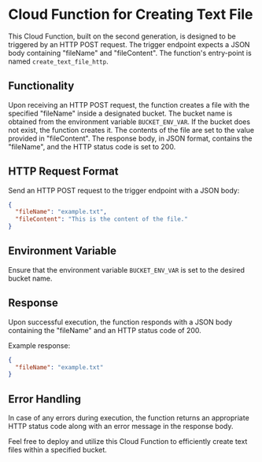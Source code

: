 # Cloud Function for Creating Text File

This Cloud Function, built on the second generation, is designed to be triggered by an HTTP POST request. The trigger endpoint expects a JSON body containing "fileName" and "fileContent". The function's entry-point is named `create_text_file_http`.

## Functionality

Upon receiving an HTTP POST request, the function creates a file with the specified "fileName" inside a designated bucket. The bucket name is obtained from the environment variable `BUCKET_ENV_VAR`. If the bucket does not exist, the function creates it. The contents of the file are set to the value provided in "fileContent". The response body, in JSON format, contains the "fileName", and the HTTP status code is set to 200.

## HTTP Request Format

Send an HTTP POST request to the trigger endpoint with a JSON body:

```json
{
  "fileName": "example.txt",
  "fileContent": "This is the content of the file."
}
```

## Environment Variable

Ensure that the environment variable `BUCKET_ENV_VAR` is set to the desired bucket name.

## Response

Upon successful execution, the function responds with a JSON body containing the "fileName" and an HTTP status code of 200.

Example response:

```json
{
  "fileName": "example.txt"
}
```

## Error Handling

In case of any errors during execution, the function returns an appropriate HTTP status code along with an error message in the response body.

Feel free to deploy and utilize this Cloud Function to efficiently create text files within a specified bucket.
```
